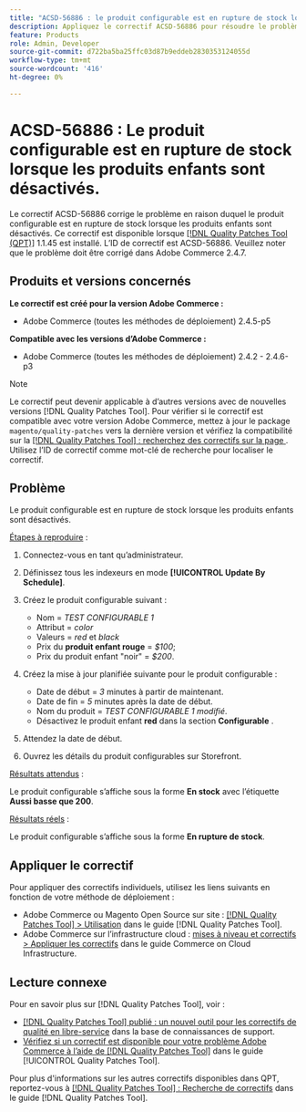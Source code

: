 ```yaml
---
title: "ACSD-56886 : le produit configurable est en rupture de stock lorsque les produits enfants sont désactivés"
description: Appliquez le correctif ACSD-56886 pour résoudre le problème Adobe Commerce où le produit configurable devient en rupture de stock enfant lorsque les produits sont désactivés.
feature: Products
role: Admin, Developer
source-git-commit: d722ba5ba25ffc03d87b9eddeb2830353124055d
workflow-type: tm+mt
source-wordcount: '416'
ht-degree: 0%

---
```


# ACSD-56886 : Le produit configurable est en rupture de stock lorsque les produits enfants sont désactivés.

Le correctif ACSD-56886 corrige le problème en raison duquel le produit configurable est en rupture de stock lorsque les produits enfants sont désactivés. Ce correctif est disponible lorsque [[!DNL Quality Patches Tool (QPT)]](https://experienceleague.adobe.com/en/docs/commerce-knowledge-base/kb/announcements/commerce-announcements/magento-quality-patches-released-new-tool-to-self-serve-quality-patches) 1.1.45 est installé. L’ID de correctif est ACSD-56886. Veuillez noter que le problème doit être corrigé dans Adobe Commerce 2.4.7.

## Produits et versions concernés

**Le correctif est créé pour la version Adobe Commerce :**

* Adobe Commerce (toutes les méthodes de déploiement) 2.4.5-p5

**Compatible avec les versions d’Adobe Commerce :**

* Adobe Commerce (toutes les méthodes de déploiement) 2.4.2 - 2.4.6-p3

>[!NOTE]
>
>Le correctif peut devenir applicable à d’autres versions avec de nouvelles versions [!DNL Quality Patches Tool]. Pour vérifier si le correctif est compatible avec votre version Adobe Commerce, mettez à jour le package `magento/quality-patches` vers la dernière version et vérifiez la compatibilité sur la [[!DNL Quality Patches Tool] : recherchez des correctifs sur la page ](https://experienceleague.adobe.com/tools/commerce-quality-patches/index.html). Utilisez l’ID de correctif comme mot-clé de recherche pour localiser le correctif.

## Problème

Le produit configurable est en rupture de stock lorsque les produits enfants sont désactivés.

<u>Étapes à reproduire</u> :

1. Connectez-vous en tant qu’administrateur.
1. Définissez tous les indexeurs en mode **[!UICONTROL Update By Schedule]**.
1. Créez le produit configurable suivant :

   * Nom = *TEST CONFIGURABLE 1*
   * Attribut = *color*
   * Valeurs = *red* et *black*
   * Prix du **produit enfant rouge** = *$100*;
   * Prix du produit enfant &quot;noir&quot; = *$200*.

1. Créez la mise à jour planifiée suivante pour le produit configurable :

   * Date de début = *3* minutes à partir de maintenant.
   * Date de fin = *5* minutes après la date de début.
   * Nom du produit = *TEST CONFIGURABLE 1 modifié*.
   * Désactivez le produit enfant **red** dans la section **Configurable** .

1. Attendez la date de début.
1. Ouvrez les détails du produit configurables sur Storefront.

<u>Résultats attendus</u> :

Le produit configurable s’affiche sous la forme **En stock** avec l’étiquette **Aussi basse que 200**.

<u>Résultats réels</u> :

Le produit configurable s’affiche sous la forme **En rupture de stock**.

## Appliquer le correctif

Pour appliquer des correctifs individuels, utilisez les liens suivants en fonction de votre méthode de déploiement :

* Adobe Commerce ou Magento Open Source sur site : [[!DNL Quality Patches Tool] > Utilisation](https://experienceleague.adobe.com/docs/commerce-operations/tools/quality-patches-tool/usage.html) dans le guide [!DNL Quality Patches Tool].
* Adobe Commerce sur l’infrastructure cloud : [mises à niveau et correctifs > Appliquer les correctifs](https://experienceleague.adobe.com/docs/commerce-cloud-service/user-guide/develop/upgrade/apply-patches.html) dans le guide Commerce on Cloud Infrastructure.

## Lecture connexe

Pour en savoir plus sur [!DNL Quality Patches Tool], voir :

* [[!DNL Quality Patches Tool] publié : un nouvel outil pour les correctifs de qualité en libre-service](https://experienceleague.adobe.com/en/docs/commerce-knowledge-base/kb/announcements/commerce-announcements/magento-quality-patches-released-new-tool-to-self-serve-quality-patches) dans la base de connaissances de support.
* [Vérifiez si un correctif est disponible pour votre problème Adobe Commerce à l’aide de  [!DNL Quality Patches Tool]](/help/tools/quality-patches-tool/patches-available-in-qpt/check-patch-for-magento-issue-with-magento-quality-patches.md) dans le guide [!UICONTROL Quality Patches Tool].


Pour plus d&#39;informations sur les autres correctifs disponibles dans QPT, reportez-vous à [[!DNL Quality Patches Tool] : Recherche de correctifs](https://experienceleague.adobe.com/tools/commerce-quality-patches/index.html) dans le guide [!DNL Quality Patches Tool].
